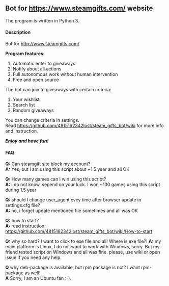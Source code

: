 ## Bot for https://www.steamgifts.com/ website
The program is written in Python 3.

#### Description
Bot for http://www.steamgifts.com/

**Program features:**
  1. Automatic enter to giveaways
  2. Notify about all actions
  3. Full autonomous work without human intervention
  4. Free and open source

The bot can join to giveaways with certain criteria:
  1. Your wishlist
  2. Search list
  3. Random giveaways

You can change criteria in settings.  
Read https://github.com/4815162342lost/steam_gifts_bot/wiki for more info and instruction.  
  
***Enjoy and have fun!***

#### FAQ

**Q:** Can steamgift site block my account?  
**A:** Yes, but I am using this script about ~1.5 year and all OK  

**Q:** How many games can I win using this script?  
**A:** i do not know, sepend on your luck. I won ~130 games using this script during 1.5 year  

**Q:** should I change user_agent evey time after browser update in settings.cfg file?  
**A:** no, i forget update mentioned file sometimes and all was OK  

**Q:** how to start?  
**A:** read instruction: https://github.com/4815162342lost/steam_gifts_bot/wiki/How-to-start  

**Q:** why so hard? I want to click to exe file and all! Where is exe file?!
**A:** my main platform is Linux, I do not want to work with Windows, sorry. But my friend tested script on Windows and all was fine. please, use wiki or open issue if you need any help.

**Q** why deb-package is available, but rpm package is not? I want rpm-package as well!<br/>
**A** Sorry, I am an Ubuntu fan :-).
